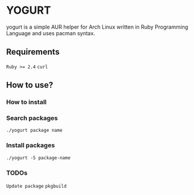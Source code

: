 # YOGURT
yogurt is a simple AUR helper for Arch Linux written in Ruby Programming Language and uses pacman syntax.

## Requirements
`Ruby >= 2.4`
`curl`

## How to use?

### How to install

### Search packages
`./yogurt package name`

### Install packages
`./yogurt -S package-name`

### TODOs
`Update package`
`pkgbuild`
